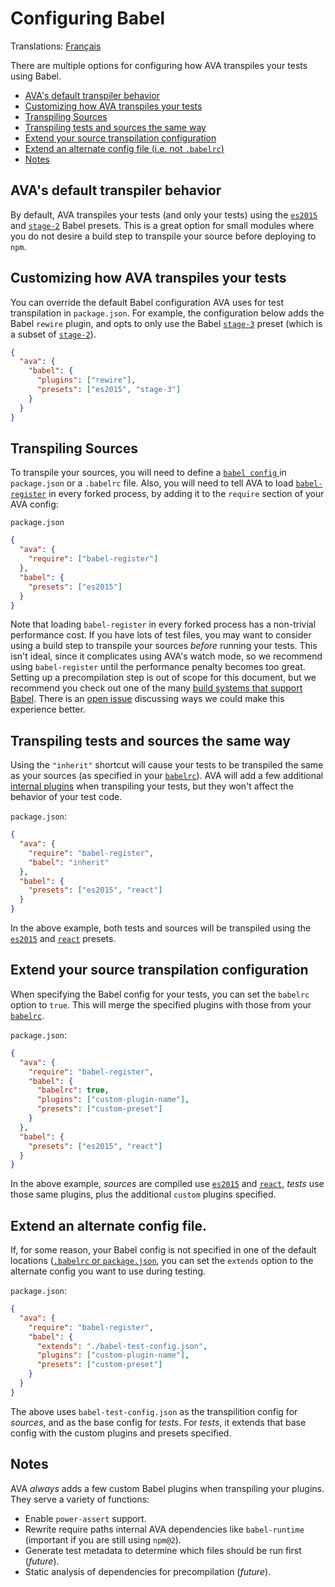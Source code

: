 # Configuring Babel

Translations: [Français](https://github.com/sindresorhus/ava-docs/blob/master/fr_FR/docs/recipes/babelrc.md)

There are multiple options for configuring how AVA transpiles your tests using Babel.

 - [AVA's default transpiler behavior](#avas-default-transpiler-behavior)
 - [Customizing how AVA transpiles your tests](#customizing-how-ava-transpiles-your-tests)
 - [Transpiling Sources](#transpiling-sources)
 - [Transpiling tests and sources the same way](#transpiling-tests-and-sources-the-same-way)
 - [Extend your source transpilation configuration](#extend-your-source-transpilation-configuration)
 - [Extend an alternate config file (i.e. not `.babelrc`)](#extend-an-alternate-config-file)
 - [Notes](#notes)

## AVA's default transpiler behavior

By default, AVA transpiles your tests (and only your tests) using the [`es2015`] and [`stage-2`] Babel presets. This is a great option for small modules where you do not desire a build step to transpile your source before deploying to `npm`.

## Customizing how AVA transpiles your tests

You can override the default Babel configuration AVA uses for test transpilation in `package.json`. For example, the configuration below adds the Babel `rewire` plugin, and opts to only use the Babel [`stage-3`] preset (which is a subset of [`stage-2`]).

```json
{
  "ava": {
    "babel": {
      "plugins": ["rewire"],
      "presets": ["es2015", "stage-3"]
    }
  }
}
```

## Transpiling Sources

To transpile your sources, you will need to define a [`babel config` ][`babelrc`] in `package.json` or a `.babelrc` file. Also, you will need to tell AVA to load [`babel-register`] in every forked process, by adding it to the `require` section of your AVA config:

`package.json`

```json
{
  "ava": {
    "require": ["babel-register"]
  },
  "babel": {
    "presets": ["es2015"]
  }
}
```

Note that loading `babel-register` in every forked process has a non-trivial performance cost. If you have lots of test files, you may want to consider using a build step to transpile your sources *before* running your tests. This isn't ideal, since it complicates using AVA's watch mode, so we recommend using `babel-register` until the performance penalty becomes too great. Setting up a precompilation step is out of scope for this document, but we recommend you check out one of the many [build systems that support Babel](http://babeljs.io/docs/setup/). There is an [open issue](https://github.com/sindresorhus/ava/issues/577) discussing ways we could make this experience better.

## Transpiling tests and sources the same way

Using the `"inherit"` shortcut will cause your tests to be transpiled the same as your sources (as specified in your [`babelrc`]). AVA will add a few additional [internal plugins](#notes) when transpiling your tests, but they won't affect the behavior of your test code.

`package.json`:

```json
{
  "ava": {
    "require": "babel-register",
    "babel": "inherit"
  },
  "babel": {
    "presets": ["es2015", "react"]
  }
}
```

In the above example, both tests and sources will be transpiled using the [`es2015`] and [`react`] presets.

## Extend your source transpilation configuration

When specifying the Babel config for your tests, you can set the `babelrc` option to `true`. This will merge the specified plugins with those from your [`babelrc`].

`package.json`:

```json
{
  "ava": {
    "require": "babel-register",
    "babel": {
      "babelrc": true,
      "plugins": ["custom-plugin-name"],
      "presets": ["custom-preset"]
    }
  },
  "babel": {
    "presets": ["es2015", "react"]
  }
}
```

In the above example, *sources* are compiled use [`es2015`] and [`react`], *tests* use those same plugins, plus the additional `custom` plugins specified.

## Extend an alternate config file.


If, for some reason, your Babel config is not specified in one of the default locations ([`.babelrc` or `package.json`][`babelrc`], you can set the `extends` option to the alternate config you want to use during testing.

`package.json`:

```json
{
  "ava": {
    "require": "babel-register",
    "babel": {
      "extends": "./babel-test-config.json",
      "plugins": ["custom-plugin-name"],
      "presets": ["custom-preset"]
    }
  }
}
```

The above uses `babel-test-config.json` as the transpilition config for *sources*, and as the base config for *tests*. For *tests*, it extends that base config with the custom plugins and presets specified.

## Notes

AVA *always* adds a few custom Babel plugins when transpiling your plugins. They serve a variety of functions:

 * Enable `power-assert` support.
 * Rewrite require paths internal AVA dependencies like `babel-runtime` (important if you are still using `npm@2`).
 * Generate test metadata to determine which files should be run first (*future*).
 * Static analysis of dependencies for precompilation (*future*).

[`babelrc`]: http://babeljs.io/docs/usage/babelrc/
[`babel-register`]: http://babeljs.io/docs/usage/require/
[`stage-2`]: http://babeljs.io/docs/plugins/preset-stage-2/
[`stage-3`]: http://babeljs.io/docs/plugins/preset-stage-3/
[`es2015`]: http://babeljs.io/docs/plugins/preset-es2015/
[`react`]: http://babeljs.io/docs/plugins/preset-react/
